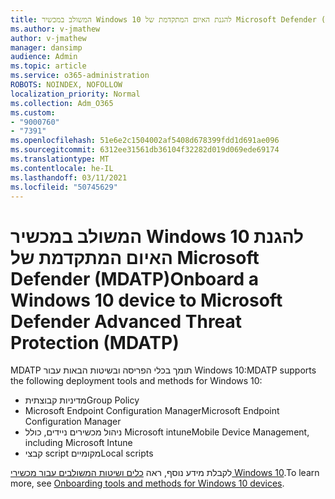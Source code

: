 ```yaml
---
title: המשולב במכשיר Windows 10 להגנת האיום המתקדמת של Microsoft Defender (MDATP)
ms.author: v-jmathew
author: v-jmathew
manager: dansimp
audience: Admin
ms.topic: article
ms.service: o365-administration
ROBOTS: NOINDEX, NOFOLLOW
localization_priority: Normal
ms.collection: Adm_O365
ms.custom:
- "9000760"
- "7391"
ms.openlocfilehash: 51e6e2c1504002af5408d678399fdd1d691ae096
ms.sourcegitcommit: 6312ee31561db36104f32282d019d069ede69174
ms.translationtype: MT
ms.contentlocale: he-IL
ms.lasthandoff: 03/11/2021
ms.locfileid: "50745629"
---
```

# <a name="onboard-a-windows-10-device-to-microsoft-defender-advanced-threat-protection-mdatp"></a><span data-ttu-id="24447-102">המשולב במכשיר Windows 10 להגנת האיום המתקדמת של Microsoft Defender (MDATP)</span><span class="sxs-lookup"><span data-stu-id="24447-102">Onboard a Windows 10 device to Microsoft Defender Advanced Threat Protection (MDATP)</span></span>

<span data-ttu-id="24447-103">MDATP תומך בכלי הפריסה ובשיטות הבאות עבור Windows 10:</span><span class="sxs-lookup"><span data-stu-id="24447-103">MDATP supports the following deployment tools and methods for Windows 10:</span></span>

- <span data-ttu-id="24447-104">מדיניות קבוצתית</span><span class="sxs-lookup"><span data-stu-id="24447-104">Group Policy</span></span>
- <span data-ttu-id="24447-105">Microsoft Endpoint Configuration Manager</span><span class="sxs-lookup"><span data-stu-id="24447-105">Microsoft Endpoint Configuration Manager</span></span>
- <span data-ttu-id="24447-106">ניהול מכשירים ניידים, כולל Microsoft intune</span><span class="sxs-lookup"><span data-stu-id="24447-106">Mobile Device Management, including Microsoft Intune</span></span>
- <span data-ttu-id="24447-107">קבצי script מקומיים</span><span class="sxs-lookup"><span data-stu-id="24447-107">Local scripts</span></span>

<span data-ttu-id="24447-108">לקבלת מידע נוסף, ראה [כלים ושיטות המשולבים עבור מכשירי Windows 10](https://go.microsoft.com/fwlink/?linkid=2143460).</span><span class="sxs-lookup"><span data-stu-id="24447-108">To learn more, see [Onboarding tools and methods for Windows 10 devices](https://go.microsoft.com/fwlink/?linkid=2143460).</span></span>
